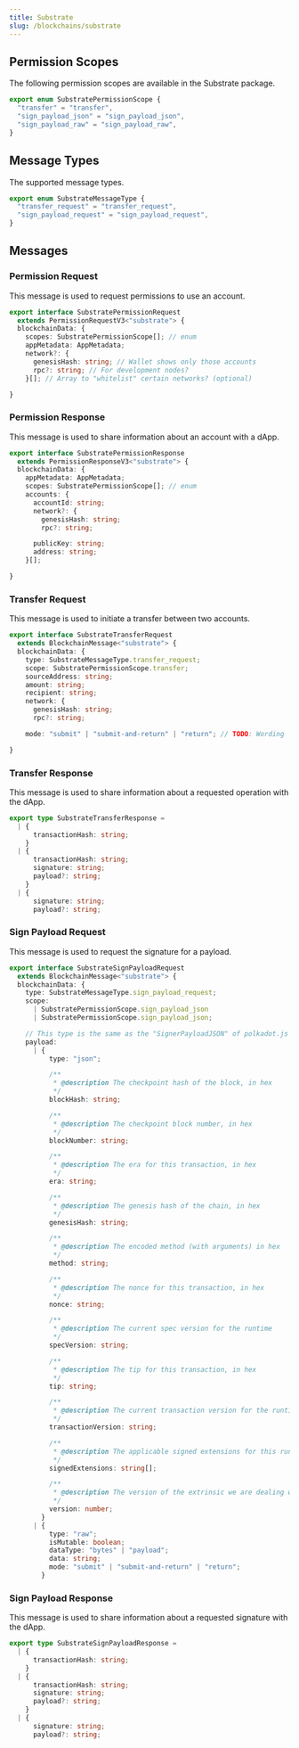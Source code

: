 ```yaml
---
title: Substrate
slug: /blockchains/substrate
---
```


## Permission Scopes

The following permission scopes are available in the Substrate package.

```ts
export enum SubstratePermissionScope {
  "transfer" = "transfer",
  "sign_payload_json" = "sign_payload_json",
  "sign_payload_raw" = "sign_payload_raw",
}
```

## Message Types

The supported message types.

```ts
export enum SubstrateMessageType {
  "transfer_request" = "transfer_request",
  "sign_payload_request" = "sign_payload_request",
}
```

## Messages

### Permission Request

This message is used to request permissions to use an account.

```ts
export interface SubstratePermissionRequest
  extends PermissionRequestV3<"substrate"> {
  blockchainData: {
    scopes: SubstratePermissionScope[]; // enum
    appMetadata: AppMetadata;
    network?: {
      genesisHash: string; // Wallet shows only those accounts
      rpc?: string; // For development nodes?
    }[]; // Array to "whitelist" certain networks? (optional)

}
```

### Permission Response

This message is used to share information about an account with a dApp.

```ts
export interface SubstratePermissionResponse
  extends PermissionResponseV3<"substrate"> {
  blockchainData: {
    appMetadata: AppMetadata;
    scopes: SubstratePermissionScope[]; // enum
    accounts: {
      accountId: string;
      network?: {
        genesisHash: string;
        rpc?: string;

      publicKey: string;
      address: string;
    }[];

}
```

### Transfer Request

This message is used to initiate a transfer between two accounts.

```ts
export interface SubstrateTransferRequest
  extends BlockchainMessage<"substrate"> {
  blockchainData: {
    type: SubstrateMessageType.transfer_request;
    scope: SubstratePermissionScope.transfer;
    sourceAddress: string;
    amount: string;
    recipient: string;
    network: {
      genesisHash: string;
      rpc?: string;

    mode: "submit" | "submit-and-return" | "return"; // TODO: Wording

}
```

### Transfer Response

This message is used to share information about a requested operation with the dApp.

```ts
export type SubstrateTransferResponse =
  | {
      transactionHash: string;
    }
  | {
      transactionHash: string;
      signature: string;
      payload?: string;
    }
  | {
      signature: string;
      payload?: string;

```

### Sign Payload Request

This message is used to request the signature for a payload.

```ts
export interface SubstrateSignPayloadRequest
  extends BlockchainMessage<"substrate"> {
  blockchainData: {
    type: SubstrateMessageType.sign_payload_request;
    scope:
      | SubstratePermissionScope.sign_payload_json
      | SubstratePermissionScope.sign_payload_json;

    // This type is the same as the "SignerPayloadJSON" of polkadot.js https://github.com/polkadot-js/api/blob/f169ca08a80ea9c3865dc545e03e921c50f0d284/packages/types/src/types/extrinsic.ts#L32
    payload:
      | {
          type: "json";

          /**
           * @description The checkpoint hash of the block, in hex
           */
          blockHash: string;

          /**
           * @description The checkpoint block number, in hex
           */
          blockNumber: string;

          /**
           * @description The era for this transaction, in hex
           */
          era: string;

          /**
           * @description The genesis hash of the chain, in hex
           */
          genesisHash: string;

          /**
           * @description The encoded method (with arguments) in hex
           */
          method: string;

          /**
           * @description The nonce for this transaction, in hex
           */
          nonce: string;

          /**
           * @description The current spec version for the runtime
           */
          specVersion: string;

          /**
           * @description The tip for this transaction, in hex
           */
          tip: string;

          /**
           * @description The current transaction version for the runtime
           */
          transactionVersion: string;

          /**
           * @description The applicable signed extensions for this runtime
           */
          signedExtensions: string[];

          /**
           * @description The version of the extrinsic we are dealing with
           */
          version: number;
        }
      | {
          type: "raw";
          isMutable: boolean;
          dataType: "bytes" | "payload";
          data: string;
          mode: "submit" | "submit-and-return" | "return";
        }
```

### Sign Payload Response

This message is used to share information about a requested signature with the dApp.

```ts
export type SubstrateSignPayloadResponse =
  | {
      transactionHash: string;
    }
  | {
      transactionHash: string;
      signature: string;
      payload?: string;
    }
  | {
      signature: string;
      payload?: string;

```
